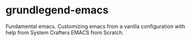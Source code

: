 # grundlegend-emacs

Fundamental emacs. Customizing emacs from a vanilla configuration with help from System Crafters EMACS from Scratch.
